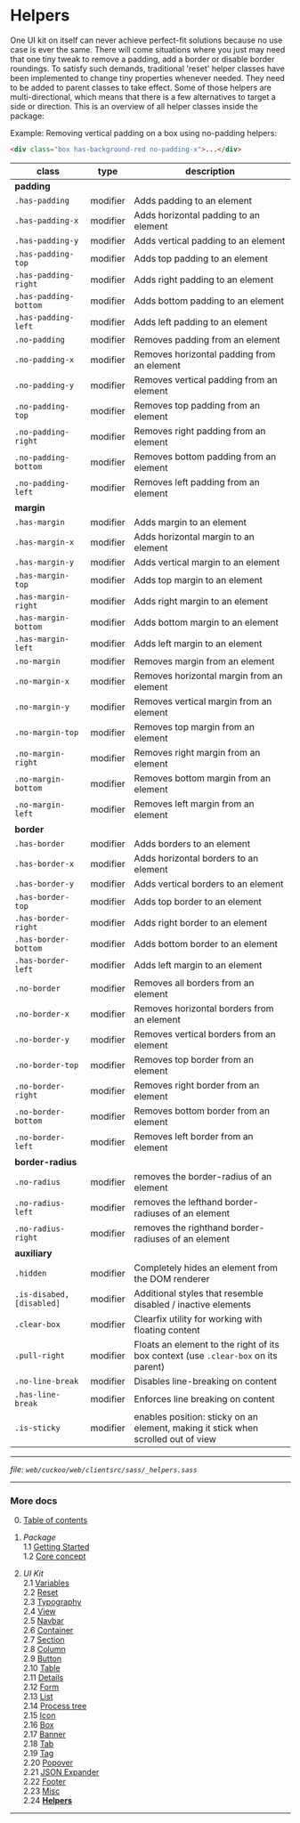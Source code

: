 # Helpers

One UI kit on itself can never achieve perfect-fit solutions because no use case
is ever the same. There will come situations where you just may need that one
tiny tweak to remove a padding, add a border or disable border roundings. To
satisfy such demands, traditional 'reset' helper classes have been implemented
to change tiny properties whenever needed. They need to be added to parent
classes to take effect. Some of those helpers are multi-directional, which means
that there is a few alternatives to target a side or direction. This is an overview
of all helper classes inside the package:

Example: Removing vertical padding on a box using no-padding helpers:
```html
<div class="box has-background-red no-padding-x">...</div>
```

| class                     | type     | description                                                                        |
| ------------------------- | -------- | ---------------------------------------------------------------------------------- |
| **padding**               |          |                                                                                    |
| `.has-padding`            | modifier | Adds padding to an element                                                         |
| `.has-padding-x`          | modifier | Adds horizontal padding to an element                                              |
| `.has-padding-y`          | modifier | Adds vertical padding to an element                                                |
| `.has-padding-top`        | modifier | Adds top padding to an element                                                     |
| `.has-padding-right`      | modifier | Adds right padding to an element                                                   |
| `.has-padding-bottom`     | modifier | Adds bottom padding to an element                                                  |
| `.has-padding-left`       | modifier | Adds left padding to an element                                                    |
| `.no-padding`             | modifier | Removes padding from an element                                                    |
| `.no-padding-x`           | modifier | Removes horizontal padding from an element                                         |
| `.no-padding-y`           | modifier | Removes vertical padding from an element                                           |
| `.no-padding-top`         | modifier | Removes top padding from an element                                                |
| `.no-padding-right`       | modifier | Removes right padding from an element                                              |
| `.no-padding-bottom`      | modifier | Removes bottom padding from an element                                             |
| `.no-padding-left`        | modifier | Removes left padding from an element                                               |
| **margin**                |          |                                                                                    |
| `.has-margin`             | modifier | Adds margin to an element                                                          |
| `.has-margin-x`           | modifier | Adds horizontal margin to an element                                               |
| `.has-margin-y`           | modifier | Adds vertical margin to an element                                                 |
| `.has-margin-top`         | modifier | Adds top margin to an element                                                      |
| `.has-margin-right`       | modifier | Adds right margin to an element                                                    |
| `.has-margin-bottom`      | modifier | Adds bottom margin to an element                                                   |
| `.has-margin-left`        | modifier | Adds left margin to an element                                                     |
| `.no-margin`              | modifier | Removes margin from an element                                                     |
| `.no-margin-x`            | modifier | Removes horizontal margin from an element                                          |
| `.no-margin-y`            | modifier | Removes vertical margin from an element                                            |
| `.no-margin-top`          | modifier | Removes top margin from an element                                                 |
| `.no-margin-right`        | modifier | Removes right margin from an element                                               |
| `.no-margin-bottom`       | modifier | Removes bottom margin from an element                                              |
| `.no-margin-left`         | modifier | Removes left margin from an element                                                |
| **border**                |          |                                                                                    |
| `.has-border`             | modifier | Adds borders to an element                                                         |
| `.has-border-x`           | modifier | Adds horizontal borders to an element                                              |
| `.has-border-y`           | modifier | Adds vertical borders to an element                                                |
| `.has-border-top`         | modifier | Adds top border to an element                                                      |
| `.has-border-right`       | modifier | Adds right border to an element                                                    |
| `.has-border-bottom`      | modifier | Adds bottom border to an element                                                   |
| `.has-border-left`        | modifier | Adds left margin to an element                                                     |
| `.no-border`              | modifier | Removes all borders from an element                                                |
| `.no-border-x`            | modifier | Removes horizontal borders from an element                                         |
| `.no-border-y`            | modifier | Removes vertical borders from an element                                           |
| `.no-border-top`          | modifier | Removes top border from an element                                                 |
| `.no-border-right`        | modifier | Removes right border from an element                                               |
| `.no-border-bottom`       | modifier | Removes bottom border from an element                                              |
| `.no-border-left`         | modifier | Removes left border from an element                                                |
| **border-radius**         |          |                                                                                    |
| `.no-radius`              | modifier | removes the border-radius of an element                                            |
| `.no-radius-left`         | modifier | removes the lefthand border-radiuses of an element                                 |
| `.no-radius-right`        | modifier | removes the righthand border-radiuses of an element                                |
| **auxiliary**             |          |                                                                                    |
| `.hidden`                 | modifier | Completely hides an element from the DOM renderer                                  |
| `.is-disabed, [disabled]` | modifier | Additional styles that resemble disabled / inactive elements                       |
| `.clear-box`              | modifier | Clearfix utility for working with floating content                                 |
| `.pull-right`             | modifier | Floats an element to the right of its box context (use `.clear-box` on its parent) |
| `.no-line-break`          | modifier | Disables line-breaking on content                                                  |
| `.has-line-break`         | modifier | Enforces line breaking on content                                                  |
| `.is-sticky`              | modifier | enables position: sticky on an element, making it stick when scrolled out of view  |

---
_file: `web/cuckoo/web/clientsrc/sass/_helpers.sass`_

---

### More docs

0. [Table of contents](../index.md)

1. _Package_  
  1.1 [Getting Started](../package/getting-started.md)  
  1.2 [Core concept](../package/concept.md)  

2. _UI Kit_  
  2.1 [Variables](./var.md)  
  2.2 [Reset](./reset.md)  
  2.3 [Typography](./typography.md)  
  2.4 [View](./view.md)  
  2.5 [Navbar](./navbar.md)  
  2.6 [Container](./container.md)  
  2.7 [Section](./section.md)  
  2.8 [Column](./column.md)  
  2.9 [Button](./button.md)  
  2.10 [Table](./table.md)  
  2.11 [Details](./details.md)  
  2.12 [Form](./form.md)  
  2.13 [List](./list.md)  
  2.14 [Process tree](./process-tree.md)  
  2.15 [Icon](./icon.md)  
  2.16 [Box](./box.md)  
  2.17 [Banner](./banner.md)  
  2.18 [Tab](./tab.md)  
  2.19 [Tag](./tag.md)  
  2.20 [Popover](./popover.md)  
  2.21 [JSON Expander](./json-expander.md)  
  2.22 [Footer](./footer.md)  
  2.23 [Misc](./misc.md)  
  2.24 **[Helpers](./helpers.md)**  

---
